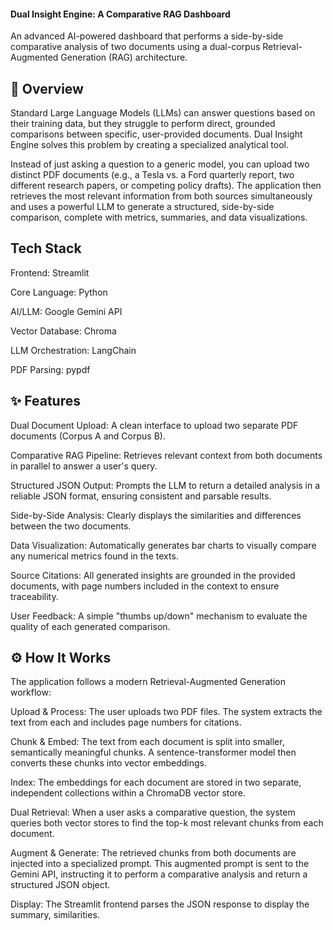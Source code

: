 #### Dual Insight Engine: A Comparative RAG Dashboard
An advanced AI-powered dashboard that performs a side-by-side comparative analysis of two documents using a dual-corpus Retrieval-Augmented Generation (RAG) architecture.

## 🚀 Overview
Standard Large Language Models (LLMs) can answer questions based on their training data, but they struggle to perform direct, grounded comparisons between specific, user-provided documents. Dual Insight Engine solves this problem by creating a specialized analytical tool.

Instead of just asking a question to a generic model, you can upload two distinct PDF documents (e.g., a Tesla vs. a Ford quarterly report, two different research papers, or competing policy drafts). The application then retrieves the most relevant information from both sources simultaneously and uses a powerful LLM to generate a structured, side-by-side comparison, complete with metrics, summaries, and data visualizations.

## Tech Stack ##
Frontend: Streamlit

Core Language: Python

AI/LLM: Google Gemini API

Vector Database: Chroma

LLM Orchestration: LangChain

PDF Parsing: pypdf

## ✨ Features
Dual Document Upload: A clean interface to upload two separate PDF documents (Corpus A and Corpus B).

Comparative RAG Pipeline: Retrieves relevant context from both documents in parallel to answer a user's query.

Structured JSON Output: Prompts the LLM to return a detailed analysis in a reliable JSON format, ensuring consistent and parsable results.

Side-by-Side Analysis: Clearly displays the similarities and differences between the two documents.

Data Visualization: Automatically generates bar charts to visually compare any numerical metrics found in the texts.

Source Citations: All generated insights are grounded in the provided documents, with page numbers included in the context to ensure traceability.

User Feedback: A simple "thumbs up/down" mechanism to evaluate the quality of each generated comparison.

## ⚙️ How It Works
The application follows a modern Retrieval-Augmented Generation workflow:

Upload & Process: The user uploads two PDF files. The system extracts the text from each and includes page numbers for citations.

Chunk & Embed: The text from each document is split into smaller, semantically meaningful chunks. A sentence-transformer model then converts these chunks into vector embeddings.

Index: The embeddings for each document are stored in two separate, independent collections within a ChromaDB vector store.

Dual Retrieval: When a user asks a comparative question, the system queries both vector stores to find the top-k most relevant chunks from each document.

Augment & Generate: The retrieved chunks from both documents are injected into a specialized prompt. This augmented prompt is sent to the Gemini API, instructing it to perform a comparative analysis and return a structured JSON object.

Display: The Streamlit frontend parses the JSON response to display the summary, similarities.




